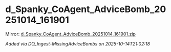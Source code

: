 # d_Spanky_CoAgent_AdviceBomb_20251014_161901

Mirror: [d_Spanky_CoAgent_AdviceBomb_20251014_161901.zip](./d_Spanky_CoAgent_AdviceBomb_20251014_161901.zip)

_Added via DO_Ingest-MissingAdviceBombs on 2025-10-14T21:02:18_
